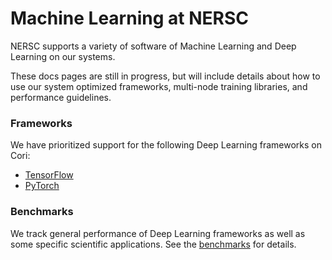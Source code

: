 # Machine Learning at NERSC

NERSC supports a variety of software of Machine Learning and Deep Learning
on our systems.

These docs pages are still in progress, but will include details about how
to use our system optimized frameworks, multi-node training libraries, and
performance guidelines.

### Frameworks

We have prioritized support for the following Deep Learning frameworks on Cori:

* [TensorFlow](tensorflow/index.md)
* [PyTorch](pytorch.md)

### Benchmarks

We track general performance of Deep Learning frameworks as well as some
specific scientific applications. See the [benchmarks](benchmarks.md) for details.
